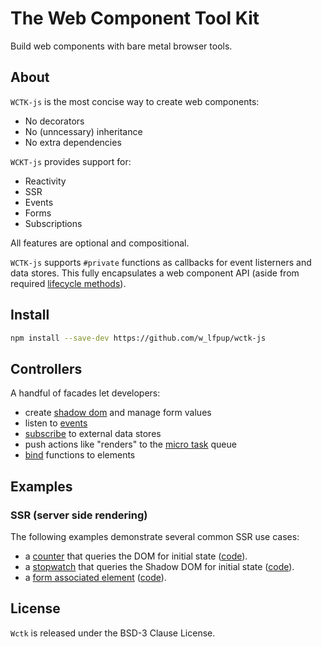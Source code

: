 # The Web Component Tool Kit

Build web components with bare metal browser tools.

## About

`WCTK-js` is the most concise way to create web components:

- No decorators
- No (unncessary) inheritance
- No extra dependencies

`WCKT-js` provides support for:

- Reactivity
- SSR
- Events
- Forms
- Subscriptions

All features are optional and compositional.

`WCTK-js` supports `#private` functions as callbacks for event listerners and data stores. This fully encapsulates a web component API (aside from required [lifecycle methods](https://developer.mozilla.org/en-US/docs/Web/API/Web_components/Using_custom_elements#custom_element_lifecycle_callbacks)).

## Install

```bash
npm install --save-dev https://github.com/w_lfpup/wctk-js
```

## Controllers

A handful of facades let developers:

- create [shadow dom](./docs/wc.md) and manage form values
- listen to [events](./docs/events.md)
- [subscribe](./docs/subscription.md) to external data stores
- push actions like "renders" to the [micro task](./docs/microtask.md) queue
- [bind](./docs/bind.md) functions to elements

## Examples

### SSR (server side rendering)

The following examples demonstrate several common SSR use cases:

- a [counter](https://w_lfpup.github.io/wctk-js/examples/counter/) that queries the DOM for initial state ([code](https://github.com/wolfpup-software/wctk-js/tree/main/examples/counter/)).
- a [stopwatch](https://w_lfpup.github.io/wctk-js/examples/stopwatch/) that queries the Shadow DOM for initial state ([code](https://github.com/wolfpup-software/wctk-js/tree/main/examples/stopwatch/)).
- a [form associated element](https://w_lfpup.github.io/wctk-js/examples/form_associated/) ([code](https://github.com/wolfpup-software/wctk-js/tree/main/examples/form_associated/)).

## License

`Wctk` is released under the BSD-3 Clause License.
